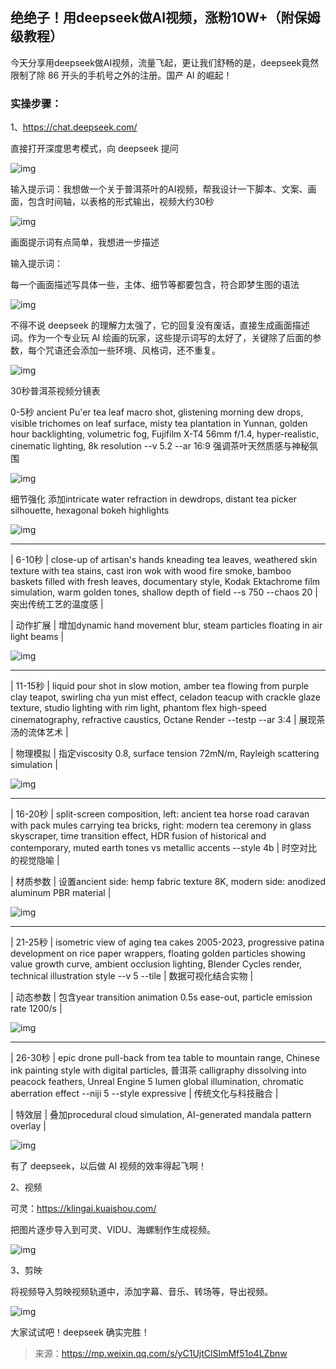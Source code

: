 ## 绝绝子！用deepseek做AI视频，涨粉10W+（附保姆级教程）

今天分享用deepseek做AI视频，流量飞起，更让我们舒畅的是，deepseek竟然限制了除 86 开头的手机号之外的注册。国产 AI 的崛起！

### 实操步骤：

1、https://chat.deepseek.com/

直接打开深度思考模式，向 deepseek 提问

![img](https://pic.yupi.icu/yuyi/1739501728876-22d9f946-7031-4583-906e-58ec4fb5e3a5.webp)

输入提示词：我想做一个关于普洱茶叶的AI视频，帮我设计一下脚本、文案、画面，包含时间轴，以表格的形式输出，视频大约30秒

![img](https://pic.yupi.icu/yuyi/1739501728895-8adbc2e1-c15c-437a-bff8-fe652e3a31c5.webp)

画面提示词有点简单，我想进一步描述

输入提示词：

每一个画面描述写具体一些，主体、细节等都要包含，符合即梦生图的语法

![img](https://pic.yupi.icu/yuyi/1739501728920-a87a6a50-f414-4640-b453-c1e6095a8f84.webp)

不得不说 deepseek 的理解力太强了，它的回复没有废话，直接生成画面描述词。作为一个专业玩 AI 绘画的玩家，这些提示词写的太好了，关键除了后面的参数，每个咒语还会添加一些环境、风格词，还不重复。

![img](https://pic.yupi.icu/yuyi/1739501728914-69287f27-9d8a-43d3-bd39-f20125a73d94.webp)



30秒普洱茶视频分镜表

0-5秒 ancient Pu'er tea leaf macro shot, glistening morning dew drops, visible trichomes on leaf surface, misty tea plantation in Yunnan, golden hour backlighting, volumetric fog, Fujifilm X-T4 56mm f/1.4, hyper-realistic, cinematic lighting, 8k resolution --v 5.2 --ar 16:9 强调茶叶天然质感与神秘氛围

![img](https://pic.yupi.icu/yuyi/1739501729015-493b4133-fa9d-47a2-a885-0cdc6e11de9b.webp)



细节强化 添加intricate water refraction in dewdrops, distant tea picker silhouette, hexagonal bokeh highlights

![img](https://pic.yupi.icu/yuyi/1739501730096-223003c3-f462-455e-a448-241ca13dc1ca.webp)

------

| 6-10秒 | close-up of artisan's hands kneading tea leaves, weathered skin texture with tea stains, cast iron wok with wood fire smoke, bamboo baskets filled with fresh leaves, documentary style, Kodak Ektachrome film simulation, warm golden tones, shallow depth of field --s 750 --chaos 20 | 突出传统工艺的温度感 |

| 动作扩展 | 增加dynamic hand movement blur, steam particles floating in air light beams |

![img](https://pic.yupi.icu/yuyi/1739501730042-a1e54d47-9990-45ae-9b32-729624ad7936.webp)



------

| 11-15秒 | liquid pour shot in slow motion, amber tea flowing from purple clay teapot, swirling cha yun mist effect, celadon teacup with crackle glaze texture, studio lighting with rim light, phantom flex high-speed cinematography, refractive caustics, Octane Render --testp --ar 3:4 | 展现茶汤的流体艺术 |

| 物理模拟 | 指定viscosity 0.8, surface tension 72mN/m, Rayleigh scattering simulation |

![img](https://pic.yupi.icu/yuyi/1739501737172-ad75ab65-687a-4ce4-8b4a-7be60af32c31.webp)

------

| 16-20秒 | split-screen composition, left: ancient tea horse road caravan with pack mules carrying tea bricks, right: modern tea ceremony in glass skyscraper, time transition effect, HDR fusion of historical and contemporary, muted earth tones vs metallic accents --style 4b | 时空对比的视觉隐喻 |

| 材质参数 | 设置ancient side: hemp fabric texture 8K, modern side: anodized aluminum PBR material |

![img](https://pic.yupi.icu/yuyi/1739501730101-74b42701-bfce-4c93-95a1-bde68d939525.webp)

------

| 21-25秒 | isometric view of aging tea cakes 2005-2023, progressive patina development on rice paper wrappers, floating golden particles showing value growth curve, ambient occlusion lighting, Blender Cycles render, technical illustration style --v 5 --tile | 数据可视化结合实物 |

| 动态参数 | 包含year transition animation 0.5s ease-out, particle emission rate 1200/s |

![img](https://pic.yupi.icu/yuyi/1739501730275-aeb9cbbe-1a8a-4b31-aeb0-fd863e2d75f1.webp)

------

| 26-30秒 | epic drone pull-back from tea table to mountain range, Chinese ink painting style with digital particles, 普洱茶 calligraphy dissolving into peacock feathers, Unreal Engine 5 lumen global illumination, chromatic aberration effect --niji 5 --style expressive | 传统文化与科技融合 |

| 特效层 | 叠加procedural cloud simulation, AI-generated mandala pattern overlay |

![img](https://pic.yupi.icu/yuyi/1739501730465-33a60e93-8d46-4fe5-9ae4-000916f66599.webp)

有了 deepseek，以后做 AI 视频的效率得起飞啊！

2、视频

可灵：https://klingai.kuaishou.com/

把图片逐步导入到可灵、VIDU、海螺制作生成视频。

![img](https://pic.yupi.icu/yuyi/1739501730500-434e172f-2f51-4370-a494-f077724a59e8.webp)

3、剪映

将视频导入剪映视频轨道中，添加字幕、音乐、转场等，导出视频。

![img](https://pic.yupi.icu/yuyi/1739501730486-d048b989-3c2f-4908-95d9-f3fc5126fb8e.webp)

大家试试吧！deepseek 确实完胜！



> 来源：https://mp.weixin.qq.com/s/yC1UjtClSImMf51o4LZbnw 